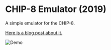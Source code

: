 # CHIP-8 Emulator (2019)

A simple emulator for the CHIP-8.

[Here is a blog post about it.](https://austinmorlan.com/posts/chip8_emulator/)

![Demo](https://austinmorlan.com/posts/chip8_emulator/media/demo.gif)

